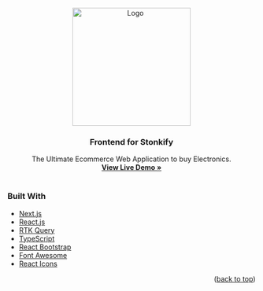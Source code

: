 <div id="top"></div>

<!-- PROJECT LOGO -->
<br />
<div align="center">
  <a href="https://github.com/othneildrew/Best-README-Template">
    <img src="https://user-images.githubusercontent.com/78202013/150069365-94907903-35ad-4bf2-b842-e7888a2b8d21.png" alt="Logo" width="240" height="240">
  </a>

  <h3 align="center">Frontend for Stonkify</h3>

  <p align="center">
    The Ultimate Ecommerce Web Application to buy Electronics.
    <br />
    <a href="https://stonkify.vercel.app/"><strong>View Live Demo »</strong></a>
    <br />
    <br />
    
  </p>
</div>


<!-- ABOUT THE PROJECT -->


### Built With

- [Next.js](https://nextjs.org/)
- [React.js](https://reactjs.org/)
- [RTK Query](https://redux.js.org/)
- [TypeScript](https://www.typescriptlang.org/)
- [React Bootstrap](https://react-bootstrap.github.io/)
- [Font Awesome](https://fontawesome.com)
- [React Icons](https://react-icons.github.io/react-icons/search)

<p align="right">(<a href="#top">back to top</a>)</p>

<!-- MARKDOWN LINKS & IMAGES -->
<!-- https://www.markdownguide.org/basic-syntax/#reference-style-links -->

[contributors-shield]: https://img.shields.io/github/contributors/othneildrew/Best-README-Template.svg?style=for-the-badge
[contributors-url]: https://github.com/othneildrew/Best-README-Template/graphs/contributors
[forks-shield]: https://img.shields.io/github/forks/othneildrew/Best-README-Template.svg?style=for-the-badge
[forks-url]: https://github.com/othneildrew/Best-README-Template/network/members
[stars-shield]: https://img.shields.io/github/stars/othneildrew/Best-README-Template.svg?style=for-the-badge
[stars-url]: https://github.com/othneildrew/Best-README-Template/stargazers
[issues-shield]: https://img.shields.io/github/issues/othneildrew/Best-README-Template.svg?style=for-the-badge
[issues-url]: https://github.com/othneildrew/Best-README-Template/issues
[license-shield]: https://img.shields.io/github/license/othneildrew/Best-README-Template.svg?style=for-the-badge
[license-url]: https://github.com/othneildrew/Best-README-Template/blob/master/LICENSE.txt
[linkedin-shield]: https://img.shields.io/badge/-LinkedIn-black.svg?style=for-the-badge&logo=linkedin&colorB=555
[linkedin-url]: https://linkedin.com/in/othneildrew
[product-screenshot]: images/screenshot.png
